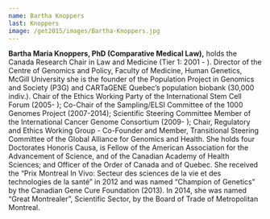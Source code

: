 ```yaml
---
name: Bartha Knoppers
last: Knoppers
image: /get2015/images/Bartha-Knoppers.jpg
---
```


**Bartha Maria Knoppers, PhD (Comparative Medical Law),** holds the Canada Research Chair in Law and Medicine (Tier 1: 2001 - ). Director of the Centre of Genomics and Policy, Faculty of Medicine, Human Genetics, McGill University she is the founder of the Population Project in Genomics and Society (P3G) and CARTaGENE Quebec’s population biobank (30,000 indiv.). Chair of the Ethics Working Party of the International Stem Cell Forum (2005- ); Co-Chair of the Sampling/ELSI Committee of the 1000 Genomes Project (2007-2014); Scientific Steering Committee Member of the International Cancer Genome Consortium (2009- ); Chair, Regulatory and Ethics Working Group - Co-Founder and Member, Transitional Steering Committee of the Global Alliance for Genomics and Health. She holds four Doctorates Honoris Causa, is Fellow of the American Association for the Advancement of Science, and of the Canadian Academy of Health Sciences; and Officer of the Order of Canada and of Quebec. She received the “Prix Montreal In Vivo: Secteur des sciences de la vie et des technologies de la santé” in 2012 and was named “Champion of Genetics” by the Canadian Gene Cure Foundation (2013). In 2014, she was named “Great Montrealer”, Scientific Sector, by the Board of Trade of Metropolitan Montreal.
